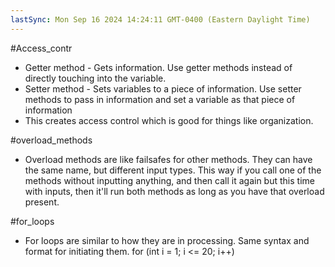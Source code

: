 ```yaml
---
lastSync: Mon Sep 16 2024 14:24:11 GMT-0400 (Eastern Daylight Time)
---
```

#Access_contr
- Getter method - Gets information. Use getter methods instead of directly touching into the variable.
- Setter method - Sets variables to a piece of information. Use setter methods to pass in information and set a variable as that piece of information
- This creates access control which is good for things like organization.

#overload_methods
- Overload methods are like failsafes for other methods. They can have the same name, but different input types. This way if you call one of the methods without inputting anything, and then call it again but this time with inputs, then it'll run both methods as long as you have that overload present. 

#for_loops
- For loops are similar to how they are in processing. Same syntax and format for initiating them. for (int i = 1; i <= 20; i++)